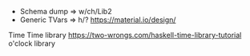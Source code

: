 - Schema dump => w/ch/Lib2
- Generic TVars => h/?
https://material.io/design/

Time
Time library https://two-wrongs.com/haskell-time-library-tutorial
o'clock library
